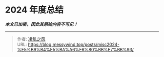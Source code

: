 # 2024 年度总结

_**本文已加密，因此其原始内容不可见！**_

---

> 作者: [凌乱之风](https://github.com/messywind)  
> URL: https://blog.messywind.top/posts/misc2024-%E5%B9%B4%E5%BA%A6%E6%80%BB%E7%BB%93/  


